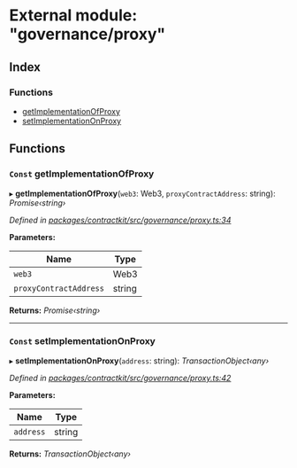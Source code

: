 # External module: "governance/proxy"

## Index

### Functions

* [getImplementationOfProxy](_governance_proxy_.md#const-getimplementationofproxy)
* [setImplementationOnProxy](_governance_proxy_.md#const-setimplementationonproxy)

## Functions

### `Const` getImplementationOfProxy

▸ **getImplementationOfProxy**(`web3`: Web3, `proxyContractAddress`: string): *Promise‹string›*

*Defined in [packages/contractkit/src/governance/proxy.ts:34](https://github.com/celo-org/celo-monorepo/blob/6049da1fa/packages/contractkit/src/governance/proxy.ts#L34)*

**Parameters:**

Name | Type |
------ | ------ |
`web3` | Web3 |
`proxyContractAddress` | string |

**Returns:** *Promise‹string›*

___

### `Const` setImplementationOnProxy

▸ **setImplementationOnProxy**(`address`: string): *TransactionObject‹any›*

*Defined in [packages/contractkit/src/governance/proxy.ts:42](https://github.com/celo-org/celo-monorepo/blob/6049da1fa/packages/contractkit/src/governance/proxy.ts#L42)*

**Parameters:**

Name | Type |
------ | ------ |
`address` | string |

**Returns:** *TransactionObject‹any›*
